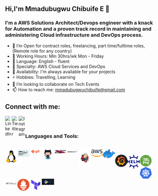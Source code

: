 ## Hi,I'm Mmadubugwu Chibuife E 👋

### I'm a AWS Solutions Architect/Devops engineer with a knack for Automation and a proven track record in maintaining and administering Cloud infrastructure and DevOps process.
- 🔭 I’m Open for contract roles, freelancing, part time/fulltime roles, (Remote role for any country)
- 🔭 Working Hours: Min 30hrs/wk  Mon - Friday 
- 🌱 Language: English - fluent
- 👯 Specialty: AWS Cloud Services and DevOps
- 🥅 Availability: I'm always available for your projects
- ⚡ Hobbies: Travelling, Learning
-  👯 I’m looking to collaborate on Tech Events
-  📫 How to reach me: mmadubugwuchibuife@gmail.com

## Connect with me:

[<img align="left" alt="LinkedIn" width="22px" src="https://cdn.jsdelivr.net/npm/simple-icons@v3/icons/linkedin.svg" />][linkedin]
[<img align="left" alt="Twitter" width="22px" src="https://cdn.jsdelivr.net/npm/simple-icons@v3/icons/twitter.svg" />][twitter]
[<img align="left" alt="Instagram" width="22px" src="https://cdn.jsdelivr.net/npm/simple-icons@v3/icons/instagram.svg" />][instagram]


<br />
<br />

### Languages and Tools:

<br />

<img align="left" alt="Unix" width="40px" src="Tools_icons/linux.png" />
<img align="left" alt="Unix" width="40px" src="Tools_icons/shell.jpg" />
<img align="left" alt="Unix" width="40px" src="Tools_icons/git.png" />
<img align="left" alt="Unix" width="40px" src="Tools_icons/github.png" />
<img align="left" alt="Unix" width="40px" src="Tools_icons/maven.jpg" />
<img align="left" alt="Unix" width="40px" src="Tools_icons/sonarqube.png" />
<img align="left" alt="Unix" width="40px" src="Tools_icons/jenkins.png" />
<img align="left" alt="Unix" width="40px" src="Tools_icons/aws.png" />
<img align="left" alt="Unix" width="40px" src="Tools_icons/docker.png" />

<br />

<img align="left" alt="Unix" width="40px" src="Tools_icons/grafana.png" />
<img align="left" alt="Unix" width="40px" src="Tools_icons/helm.png" />
<img align="left" alt="Unix" width="40px" src="Tools_icons/jfrog.png" />
<img align="left" alt="Unix" width="40px" src="Tools_icons/kubernetes.png" />
<img align="left" alt="Unix" width="40px" src="Tools_icons/nexus.png" />
<img align="left" alt="Unix" width="40px" src="Tools_icons/prometheus.png" />
<img align="left" alt="Unix" width="40px" src="Tools_icons/teraform.png" />
<img align="left" alt="Unix" width="40px" src="Tools_icons/pyth.png" />

<br />

[linkedin]:https://www.linkedin.com/in/mmadubugwu-chibuife-emmanuel-4a4487150
[twitter]:https://twitter.com/JMCGLOBAL7?t=Ts9gMcRbvjGQAp19zmHLjg&s=09
[instagram]:https://instagram.com/jmcglobal_?igshid=MzNlNGNkZWQ4Mg==
[Gmail]:https://mmadubugwuchibuife@gmail.com
